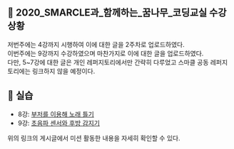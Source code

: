 ## **🙋 2020_SMARCLE과_함께하는_꿈나무_코딩교실 수강 상황**
저번주에는 4강까지 시행하여 이에 대한 글을 2주차로 업로드하였다.  
이번주에는 9강까지 수강하였으며 마찬가지로 이에 대한 글을 업로드하였다.  
다만, 5~7강에 대한 글은 개인 레퍼지토리에서만 간략히 다루었고 스마클 공동 레퍼지토리에는 링크하지 않을 예정이다.


## **🔧 실습**
* 8강: [부저를 이용해 노래 틀기](https://github.com/Jiyajiwon/SMARCLE/tree/main/2021_Spring_ArduinoStudy/Mentoring%20Lecture%20Practice/8%EA%B0%95%20%20%EB%B6%80%EC%A0%80)
* 9강: [초음파 센서와 후방 감지기](https://github.com/Jiyajiwon/SMARCLE/tree/main/2021_Spring_ArduinoStudy/Mentoring%20Lecture%20Practice/9%EA%B0%95%20%EC%B4%88%EC%9D%8C%ED%8C%8C%20%EC%84%BC%EC%84%9C%EC%99%80%20%ED%9B%84%EB%B0%A9%20%EA%B0%90%EC%A7%80%EA%B8%B0)

위의 링크의 게시글에서 미션 활동한 내용을 자세히 확인할 수 있다.
